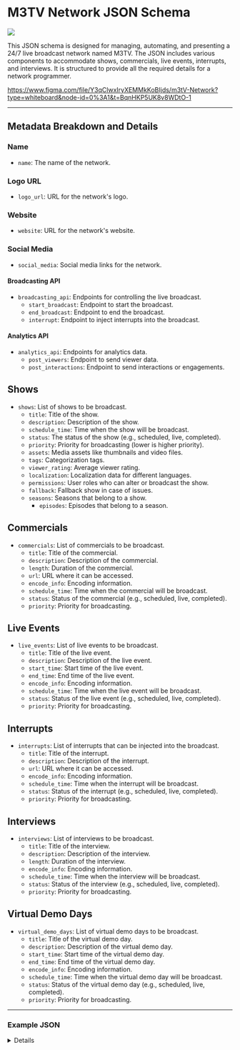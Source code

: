 # M3TV Network JSON Schema
![](https://hackmd.io/_uploads/S17etZvfT.jpg)

This JSON schema is designed for managing, automating, and presenting a 24/7 live broadcast network named M3TV. The JSON includes various components to accommodate shows, commercials, live events, interrupts, and interviews. It is structured to provide all the required details for a network programmer. 

https://www.figma.com/file/Y3qClwxIryXEMMkKoBIjds/m3tV-Network?type=whiteboard&node-id=0%3A1&t=BqnHKP5UK8v8WDtO-1

---

## Metadata Breakdown and Details

### Name
- `name`: The name of the network.

### Logo URL
- `logo_url`: URL for the network's logo.

### Website
- `website`: URL for the network's website.

### Social Media
- `social_media`: Social media links for the network.

#### Broadcasting API
- `broadcasting_api`: Endpoints for controlling the live broadcast.
  - `start_broadcast`: Endpoint to start the broadcast.
  - `end_broadcast`: Endpoint to end the broadcast.
  - `interrupt`: Endpoint to inject interrupts into the broadcast.

#### Analytics API
- `analytics_api`: Endpoints for analytics data.
  - `post_viewers`: Endpoint to send viewer data.
  - `post_interactions`: Endpoint to send interactions or engagements.

## Shows
- `shows`: List of shows to be broadcast.
  - `title`: Title of the show.
  - `description`: Description of the show.
  - `schedule_time`: Time when the show will be broadcast.
  - `status`: The status of the show (e.g., scheduled, live, completed).
  - `priority`: Priority for broadcasting (lower is higher priority).
  - `assets`: Media assets like thumbnails and video files.
  - `tags`: Categorization tags.
  - `viewer_rating`: Average viewer rating.
  - `localization`: Localization data for different languages.
  - `permissions`: User roles who can alter or broadcast the show.
  - `fallback`: Fallback show in case of issues.
  - `seasons`: Seasons that belong to a show.
    - `episodes`: Episodes that belong to a season.

## Commercials
- `commercials`: List of commercials to be broadcast.
  - `title`: Title of the commercial.
  - `description`: Description of the commercial.
  - `length`: Duration of the commercial.
  - `url`: URL where it can be accessed.
  - `encode_info`: Encoding information.
  - `schedule_time`: Time when the commercial will be broadcast.
  - `status`: Status of the commercial (e.g., scheduled, live, completed).
  - `priority`: Priority for broadcasting.

## Live Events
- `live_events`: List of live events to be broadcast.
  - `title`: Title of the live event.
  - `description`: Description of the live event.
  - `start_time`: Start time of the live event.
  - `end_time`: End time of the live event.
  - `encode_info`: Encoding information.
  - `schedule_time`: Time when the live event will be broadcast.
  - `status`: Status of the live event (e.g., scheduled, live, completed).
  - `priority`: Priority for broadcasting.

## Interrupts
- `interrupts`: List of interrupts that can be injected into the broadcast.
  - `title`: Title of the interrupt.
  - `description`: Description of the interrupt.
  - `url`: URL where it can be accessed.
  - `encode_info`: Encoding information.
  - `schedule_time`: Time when the interrupt will be broadcast.
  - `status`: Status of the interrupt (e.g., scheduled, live, completed).
  - `priority`: Priority for broadcasting.

## Interviews
- `interviews`: List of interviews to be broadcast.
  - `title`: Title of the interview.
  - `description`: Description of the interview.
  - `length`: Duration of the interview.
  - `encode_info`: Encoding information.
  - `schedule_time`: Time when the interview will be broadcast.
  - `status`: Status of the interview (e.g., scheduled, live, completed).
  - `priority`: Priority for broadcasting.

## Virtual Demo Days
- `virtual_demo_days`: List of virtual demo days to be broadcast.
  - `title`: Title of the virtual demo day.
  - `description`: Description of the virtual demo day.
  - `start_time`: Start time of the virtual demo day.
  - `end_time`: End time of the virtual demo day.
  - `encode_info`: Encoding information.
  - `schedule_time`: Time when the virtual demo day will be broadcast.
  - `status`: Status of the virtual demo day (e.g., scheduled, live, completed).
  - `priority`: Priority for broadcasting.

---

### Example JSON

<details>
    
```json
{
  "network": {
    "name": "M3TV",
    "logo_url": "logo.png",
    "website": "https://URL",
    "social_media": {
      "facebook": "",
      "twitter": "",
      "instagram": ""
    },
    "broadcasting_api": {
      "start_broadcast": "https://API/start",
      "end_broadcast": "https://API/end",
      "interrupt": "https://API/interrupt"
    },
    "analytics_api": {
      "post_viewers": "https://API/viewers",
      "post_interactions": "https://API/interactions"
    },
    "shows": [
      {
        "title": "Show 1",
        "description": "Description for Show 1",
        "schedule_time": "2023-01-01T12:00:00Z",
        "status": "scheduled",
        "priority": 1,
        "assets": {
          "thumbnail": "thumbnail.png",
          "video_file": "video.mp4"
        },
        "tags": ["comedy", "prime-time"],
        "viewer_rating": 4.5,
        "localization": {
          "en": {
            "title": "Show 1",
            "description": "Description for Show 1"
          },
          "es": {
            "title": "Espectáculo 1",
            "description": "Descripción para el Espectáculo 1"
          }
        },
        "permissions": {
          "alter": ["admin", "editor"],
          "broadcast": ["admin"]
        },
        "fallback": "Fallback Show 1",
        "seasons": [
          {
            "season_number": 1,
            "episodes": [
              {
                "episode_number": 1,
                "title": "Episode 1",
                "description": "Description for Episode 1",
                "url": "episode1",
                "director": "John Doe",
                "producer": "Jane Doe",
                "cast": [
                  "Actor 1",
                  "Actor 2"
                ],
                "length": "45m",
                "genre": "Comedy",
                "social_media": {
                  "facebook": "https://URL",
                  "twitter": "https://URL",
                  "instagram": "https://URL"
                },
                "call_to_action": {
                  "text": "Watch Now",
                  "link": "watch/episode1"
                }
              },
              {
                "episode_number": 2,
                "title": "Episode 2",
                "description": "Description for Episode 2",
                "url": "episode2",
                "director": "John Doe",
                "producer": "Jane Doe",
                "cast": [
                  "Actor 3",
                  "Actor 4"
                ],
                "length": "42m",
                "genre": "Action",
                "social_media": {
                  "facebook": "https://URL",
                  "twitter": "https://URL",
                  "instagram": "https://URL"
                },
                "call_to_action": {
                  "text": "Watch Now",
                  "link": "watch/episode2"
                }
              }
            ]
          }
        ]
      }
    ],
    "commercials": [
      {
        "title": "Commercial 1",
        "description": "This is a commercial",
        "length": "30s",
        "url": "commercial1",
        "encode_info": "H.264, AAC",
        "schedule_time": "2023-01-01T12:15:00Z",
        "status": "scheduled",
        "priority": 2
      }
    ],
    "live_events": [
      {
        "title": "Live Web3 Interop",
        "description": "Live streaming of Web3 interoperability discussions",
        "start_time": "2023-01-01T12:00:00Z",
        "end_time": "2023-01-01T14:00:00Z",
        "encode_info": "H.264, AAC",
        "schedule_time": "2023-01-01T11:45:00Z",
        "status": "scheduled",
        "priority": 3
      }
    ],
    "interrupts": [
      {
        "title": "Urgent News",
        "description": "Breaking news interrupt",
        "url": "urgent_news",
        "encode_info": "H.264, AAC",
        "schedule_time": "2023-01-01T13:30:00Z",
        "status": "scheduled",
        "priority": 4
      }
    ],
    "interviews": [
      {
        "title": "Interview with CEO",
        "description": "An exclusive interview with the CEO",
        "length": "20m",
        "encode_info": "H.264, AAC",
        "schedule_time": "2023-01-01T15:00:00Z",
        "status": "scheduled",
        "priority": 5
      }
    ],
    "virtual_demo_days": [
      {
        "title": "Virtual Demo Day 1",
        "description": "Startups showcasing their products",
        "start_time": "2023-01-10T09:00:00Z",
        "end_time": "2023-01-10T12:00:00Z",
        "encode_info": "H.264, AAC",
        "schedule_time": "2023-01-10T08:45:00Z",
        "status": "scheduled",
        "priority": 6
      }
    ]
  }
}


```

</details>


